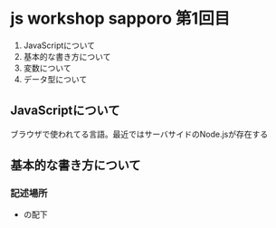 # js workshop sapporo 第1回目

1. JavaScriptについて
2. 基本的な書き方について
3. 変数について
4. データ型について


## JavaScriptについて

ブラウザで使われてる言語。最近ではサーバサイドのNode.jsが存在する

## 基本的な書き方について

### 記述場所

- <head>の配下